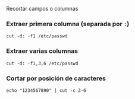 Recortar campos o columnas

### **Extraer primera columna (separada por `:`)**

```
cut -d: -f1 /etc/passwd
```

### **Extraer varias columnas**

```
cut -d: -f1,3,6 /etc/passwd
```

### **Cortar por posición de caracteres**

```
echo "1234567890" | cut -c 3-6
```